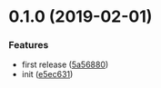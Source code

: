 # 0.1.0 (2019-02-01)


### Features

* first release ([5a56880](https://github.com/MarmotHQ/create-nm/commit/5a56880))
* init ([e5ec631](https://github.com/MarmotHQ/create-nm/commit/e5ec631))



